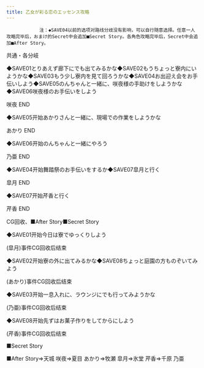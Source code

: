 ```yaml
---
title: 乙女が彩る恋のエッセンス攻略
---
```


                注：◆SAVE04以前的选项对路线分歧没有影响，可以自行随意选择。任意一人攻略完毕后，おまけ的Secret中会追加■Secret Story。各角色攻略完毕后，Secret中会追加■After Story。

共通・各分岐

◆SAVE01とりあえず廊下にでも出てみるかな◆SAVE02もうちょっと寮内にいようかな◆SAVE03もう少し寮内を見て回ろうかな◆SAVE04お出迎え会をお手伝いしよう◆SAVE05のんちゃんと一緒に、咲夜様の手助けをしようかな◆SAVE06咲夜様のお手伝いをしよう

咲夜 END

◆SAVE05开始あかりさんと一緒に、現場での作業をしようかな

あかり END

◆SAVE06开始のんちゃんと一緒にやろう

乃亜 END

◆SAVE04开始舞踏祭のお手伝いをするか◆SAVE07皐月と行く

皐月 END

◆SAVE07开始芹香と行く

芹香 END

CG回收、■After Story■Secret Story

◆SAVE01开始今日は寮でゆっくりしよう

(皐月)事件CG回收后结束

◆SAVE02开始寮の外に出てみるかな◆SAVE08ちょっと庭園の方ものぞいてみよう

(あかり)事件CG回收后结束

◆SAVE03开始一息入れに、ラウンジにでも行ってみようかな

(乃亜)事件CG回收后结束

◆SAVE08开始先ずはお菓子作りをしてからにしよう

(芹香)事件CG回收后结束

■Secret Story

■After Story⇒天城 咲夜⇒夏目 あかり⇒牧瀬 皐月⇒氷堂 芹香⇒千原 乃亜
              
